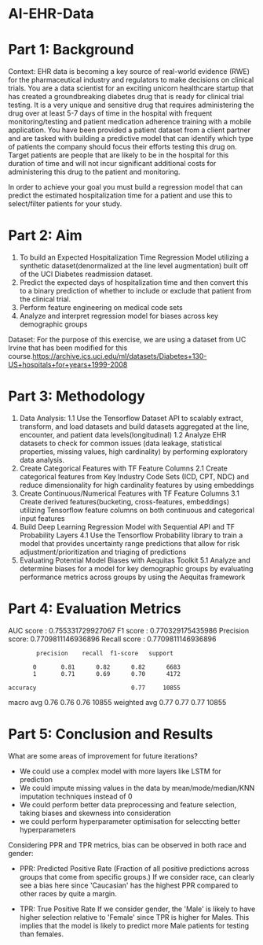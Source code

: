# AI-EHR-Data

# Part 1: Background
Context: EHR data is becoming a key source of real-world evidence (RWE) for the pharmaceutical industry and regulators to make decisions on clinical trials. You are a data scientist for an exciting unicorn healthcare startup that has created a groundbreaking diabetes drug that is ready for clinical trial testing. It is a very unique and sensitive drug that requires administering the drug over at least 5-7 days of time in the hospital with frequent monitoring/testing and patient medication adherence training with a mobile application. You have been provided a patient dataset from a client partner and are tasked with building a predictive model that can identify which type of patients the company should focus their efforts testing this drug on. Target patients are people that are likely to be in the hospital for this duration of time and will not incur significant additional costs for administering this drug to the patient and monitoring.

In order to achieve your goal you must build a regression model that can predict the estimated hospitalization time for a patient and use this to select/filter patients for your study.

# Part 2: Aim
1. To build an Expected Hospitalization Time Regression Model utilizing a synthetic dataset(denormalized at the line level augmentation) built off of the UCI Diabetes readmission dataset.
2. Predict the expected days of hospitalization time and then convert this to a binary prediction of whether to include or exclude that patient from the clinical trial.
3. Perform feature engineering on medical code sets 
4. Analyze and interpret regression model for biases across key demographic groups 

Dataset: For the purpose of this exercise, we are using a dataset from UC Irvine that has been modified for this course.https://archive.ics.uci.edu/ml/datasets/Diabetes+130-US+hospitals+for+years+1999-2008

# Part 3: Methodology
1. Data Analysis: 
      1.1 Use the Tensorflow Dataset API to scalably extract, transform, and load datasets and build datasets aggregated at the line, encounter, and patient data levels(longitudinal)
      1.2 Analyze EHR datasets to check for common issues (data leakage, statistical properties, missing values, high cardinality) by performing exploratory data analysis.
2. Create Categorical Features with TF Feature Columns 
     2.1 Create categorical features from Key Industry Code Sets (ICD, CPT, NDC) and reduce dimensionality for high cardinality features by using embeddings
3. Create Continuous/Numerical Features with TF Feature Columns
     3.1 Create derived features(bucketing, cross-features, embeddings) utilizing Tensorflow feature columns on both continuous and categorical input features
4. Build Deep Learning Regression Model with Sequential API and TF Probability Layers
     4.1 Use the Tensorflow Probability library to train a model that provides uncertainty range predictions that allow for risk adjustment/prioritization and triaging of predictions
5. Evaluating Potential Model Biases with Aequitas Toolkit
     5.1 Analyze and determine biases for a model for key demographic groups by evaluating performance metrics across groups by using the Aequitas framework


# Part 4: Evaluation Metrics 
AUC score :  0.755331729927067
F1 score :  0.770329175435986
Precision score:  0.7709811146936896
Recall score :  0.7709811146936896

            precision    recall  f1-score   support

           0       0.81      0.82      0.82      6683
           1       0.71      0.69      0.70      4172

    accuracy                           0.77     10855
   macro avg       0.76      0.76      0.76     10855
weighted avg       0.77      0.77      0.77     10855

# Part 5: Conclusion and Results

What are some areas of improvement for future iterations?
- We could use a complex model with more layers like LSTM for prediction
- We could impute missing values in the data by mean/mode/median/KNN imputation techniques instead of 0
- We could perform better data preprocessing and feature selection, taking biases and skewness into consideration 
- we could perform hyperparameter optimisation for seleccting better hyperparameters

Considering PPR and TPR metrics, bias can be observed in both race and gender:

- PPR: Predicted Positive Rate (Fraction of all positive predictions across groups that come from specific groups.) If we consider race, can clearly see a bias here since 'Caucasian' has the highest PPR compared to other races by quite a margin.

- TPR: True Positive Rate If we consider gender, the 'Male' is likely to have higher selection relative to 'Female' since TPR is higher for Males. This implies that the model is likely to predict more Male patients for testing than females.



